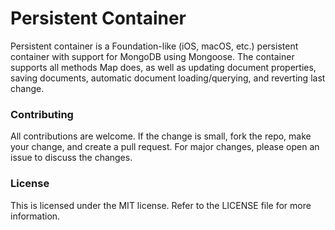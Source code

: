 # Persistent Container
Persistent container is a Foundation-like (iOS, macOS, etc.) persistent container with support for MongoDB using Mongoose. The container supports all methods Map does, as well as updating document properties, saving documents, automatic document loading/querying, and reverting last change.

### Contributing
All contributions are welcome. If the change is small, fork the repo, make your change, and create a pull request. For major changes, please open an issue to discuss the changes.

### License
This is licensed under the MIT license. Refer to the LICENSE file for more information.